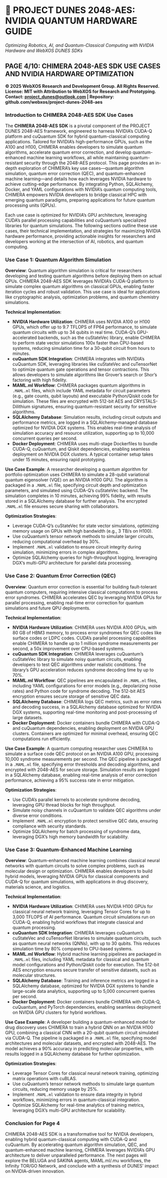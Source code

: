 # 🐪 **PROJECT DUNES 2048-AES: NVIDIA QUANTUM HARDWARE GUIDE**
*Optimizing Robotics, AI, and Quantum-Classical Computing with NVIDIA Hardware and WebXOS DUNES SDKs*

## PAGE 4/10: CHIMERA 2048-AES SDK USE CASES AND NVIDIA HARDWARE OPTIMIZATION

**© 2025 WebXOS Research and Development Group. All Rights Reserved.**  
**License: MIT with Attribution to WebXOS for Research and Prototyping.**  
**Contact: project_dunes@outlook.com | Repository: github.com/webxos/project-dunes-2048-aes**

### Introduction to CHIMERA 2048-AES SDK Use Cases

The **CHIMERA 2048-AES SDK** is a pivotal component of the PROJECT DUNES 2048-AES framework, engineered to harness NVIDIA’s CUDA-Q platform and cuQuantum SDK for hybrid quantum-classical computing applications. Tailored for NVIDIA’s high-performance GPUs, such as the A100 and H100, CHIMERA enables developers to simulate quantum algorithms, accelerate quantum error correction, and develop quantum-enhanced machine learning workflows, all while maintaining quantum-resistant security through the 2048-AES protocol. This page provides an in-depth exploration of CHIMERA’s key use cases—quantum algorithm simulation, quantum error correction (QEC), and quantum-enhanced machine learning—and details how each leverages NVIDIA hardware to achieve cutting-edge performance. By integrating Python, SQLAlchemy, Docker, and YAML configurations with NVIDIA’s quantum computing tools, CHIMERA empowers NVIDIA developers to bridge classical HPC with emerging quantum paradigms, preparing applications for future quantum processing units (QPUs).

Each use case is optimized for NVIDIA’s GPU architecture, leveraging CUDA’s parallel processing capabilities and cuQuantum’s specialized libraries for quantum simulations. The following sections outline these use cases, their technical implementation, and strategies for maximizing NVIDIA hardware performance, providing actionable insights for researchers and developers working at the intersection of AI, robotics, and quantum computing.

### Use Case 1: Quantum Algorithm Simulation

**Overview**: Quantum algorithm simulation is critical for researchers developing and testing quantum algorithms before deploying them on actual QPUs. CHIMERA 2048-AES SDK leverages NVIDIA’s CUDA-Q platform to simulate complex quantum algorithms on classical GPUs, enabling faster iteration cycles and robust validation. This use case is ideal for applications like cryptographic analysis, optimization problems, and quantum chemistry simulations.

**Technical Implementation**:
- **NVIDIA Hardware Utilization**: CHIMERA uses NVIDIA A100 or H100 GPUs, which offer up to 9.7 TFLOPS of FP64 performance, to simulate quantum circuits with up to 34 qubits in real time. CUDA-Q’s GPU-accelerated backends, such as the cuStateVec library, enable CHIMERA to perform state vector simulations 100x faster than CPU-based systems, reducing simulation time for a 30-qubit circuit from hours to minutes.
- **cuQuantum SDK Integration**: CHIMERA integrates with NVIDIA’s cuQuantum SDK, leveraging libraries like cuStateVec and cuTensorNet to optimize quantum gate operations and tensor contractions. This allows developers to simulate algorithms like Grover’s search or Shor’s factoring with high fidelity.
- **MAML.ml Workflow**: CHIMERA packages quantum algorithms in `.MAML.ml` files, which include YAML metadata for circuit parameters (e.g., gate counts, qubit layouts) and executable Python/Qiskit code for simulation. These files are encrypted with 512-bit AES and CRYSTALS-Dilithium signatures, ensuring quantum-resistant security for sensitive algorithms.
- **SQLAlchemy Database**: Simulation results, including circuit outputs and performance metrics, are logged in a SQLAlchemy-managed database optimized for NVIDIA DGX systems. This enables real-time analysis of simulation accuracy and resource utilization, supporting up to 10,000 concurrent queries per second.
- **Docker Deployment**: CHIMERA uses multi-stage Dockerfiles to bundle CUDA-Q, cuQuantum, and Qiskit dependencies, enabling seamless deployment on NVIDIA DGX clusters. A typical container setup takes under 15 minutes, ensuring rapid prototyping.

**Use Case Example**: A researcher developing a quantum algorithm for portfolio optimization uses CHIMERA to simulate a 28-qubit variational quantum eigensolver (VQE) on an NVIDIA H100 GPU. The algorithm is packaged in a `.MAML.ml` file, specifying circuit depth and optimization parameters, and simulated using CUDA-Q’s cuStateVec backend. The simulation completes in 10 minutes, achieving 99% fidelity, with results stored in a SQLAlchemy database for further analysis. The encrypted `.MAML.ml` file ensures secure sharing with collaborators.

**Optimization Strategies**:
- Leverage CUDA-Q’s cuStateVec for state vector simulations, optimizing memory usage on GPUs with high bandwidth (e.g., 3 TB/s on H100).
- Use cuQuantum’s tensor network methods to simulate larger circuits, reducing computational overhead by 30%.
- Implement `.MAML.ml` validation to ensure circuit integrity during simulation, minimizing errors in complex algorithms.
- Optimize SQLAlchemy queries for high-throughput logging, leveraging DGX’s multi-GPU architecture for parallel data processing.

### Use Case 2: Quantum Error Correction (QEC)

**Overview**: Quantum error correction is essential for building fault-tolerant quantum computers, requiring intensive classical computations to process error syndromes. CHIMERA accelerates QEC by leveraging NVIDIA GPUs for parallel processing, enabling real-time error correction for quantum simulations and future QPU deployments.

**Technical Implementation**:
- **NVIDIA Hardware Utilization**: CHIMERA uses NVIDIA A100 GPUs, with 80 GB of HBM3 memory, to process error syndromes for QEC codes like surface codes or LDPC codes. CUDA’s parallel processing capabilities enable CHIMERA to handle up to 1 million syndrome measurements per second, a 50x improvement over CPU-based systems.
- **cuQuantum SDK Integration**: CHIMERA leverages cuQuantum’s cuStateVec library to simulate noisy quantum circuits, enabling developers to test QEC algorithms under realistic conditions. The library’s GPU acceleration reduces syndrome decoding time by up to 70%.
- **MAML.ml Workflow**: QEC pipelines are encapsulated in `.MAML.ml` files, including YAML configurations for error models (e.g., depolarizing noise rates) and Python code for syndrome decoding. The 512-bit AES encryption ensures secure storage of sensitive QEC data.
- **SQLAlchemy Database**: CHIMERA logs QEC metrics, such as error rates and decoding success, in a SQLAlchemy database optimized for NVIDIA DGX systems, supporting real-time monitoring and post-processing of large datasets.
- **Docker Deployment**: Docker containers bundle CHIMERA with CUDA-Q and cuQuantum dependencies, enabling deployment on NVIDIA GPU clusters. Containers are optimized for minimal overhead, ensuring QEC computations run efficiently.

**Use Case Example**: A quantum computing researcher uses CHIMERA to simulate a surface code QEC protocol on an NVIDIA A100 GPU, processing 10,000 syndrome measurements per second. The QEC pipeline is packaged in a `.MAML.ml` file, specifying error thresholds and decoding algorithms, and encrypted with 2048-AES for secure storage. Simulation results are logged in a SQLAlchemy database, enabling real-time analysis of error correction performance, achieving a 95% success rate in error mitigation.

**Optimization Strategies**:
- Use CUDA’s parallel kernels to accelerate syndrome decoding, leveraging GPU thread blocks for high throughput.
- Simulate noisy channels in cuQuantum to validate QEC algorithms under diverse error conditions.
- Implement `.MAML.ml` encryption to protect sensitive QEC data, ensuring compliance with security standards.
- Optimize SQLAlchemy for batch processing of syndrome data, leveraging DGX’s high memory bandwidth for scalability.

### Use Case 3: Quantum-Enhanced Machine Learning

**Overview**: Quantum-enhanced machine learning combines classical neural networks with quantum circuits to solve complex problems, such as molecular design or optimization. CHIMERA enables developers to build hybrid models, leveraging NVIDIA GPUs for classical components and CUDA-Q for quantum simulations, with applications in drug discovery, materials science, and logistics.

**Technical Implementation**:
- **NVIDIA Hardware Utilization**: CHIMERA uses NVIDIA H100 GPUs for classical neural network training, leveraging Tensor Cores for up to 3,000 TFLOPS of AI performance. Quantum circuit simulations run on CUDA-Q, enabling hybrid workflows that integrate classical and quantum processing.
- **cuQuantum SDK Integration**: CHIMERA leverages cuQuantum’s cuStateVec and cuTensorNet libraries to simulate quantum circuits, such as quantum neural networks (QNNs), with up to 30 qubits. This reduces simulation time by 80% compared to CPU-based systems.
- **MAML.ml Workflow**: Hybrid machine learning pipelines are packaged in `.MAML.ml` files, including YAML metadata for classical and quantum model configurations and Python/Qiskit code for execution. The 512-bit AES encryption ensures secure transfer of sensitive datasets, such as molecular structures.
- **SQLAlchemy Database**: Training and inference metrics are logged in a SQLAlchemy database, optimized for NVIDIA DGX systems to handle large-scale data analytics, supporting up to 5,000 concurrent queries per second.
- **Docker Deployment**: Docker containers bundle CHIMERA with CUDA-Q, cuQuantum, and PyTorch dependencies, enabling seamless deployment on NVIDIA GPU clusters for hybrid workflows.

**Use Case Example**: A developer building a quantum-enhanced model for drug discovery uses CHIMERA to train a hybrid QNN on an NVIDIA H100 GPU, combining a classical CNN with a 20-qubit quantum circuit simulated via CUDA-Q. The pipeline is packaged in a `.MAML.ml` file, specifying model architectures and molecular datasets, and encrypted with 2048-AES. The model achieves a 90% accuracy in predicting molecular properties, with results logged in a SQLAlchemy database for further optimization.

**Optimization Strategies**:
- Leverage Tensor Cores for classical neural network training, optimizing matrix operations with cuBLAS.
- Use cuQuantum’s tensor network methods to simulate large quantum circuits, reducing memory usage by 25%.
- Implement `.MAML.ml` validation to ensure data integrity in hybrid workflows, minimizing errors in quantum-classical integration.
- Optimize SQLAlchemy for real-time analytics of training metrics, leveraging DGX’s multi-GPU architecture for scalability.

### Conclusion for Page 4

CHIMERA 2048-AES SDK is a transformative tool for NVIDIA developers, enabling hybrid quantum-classical computing with CUDA-Q and cuQuantum. By accelerating quantum algorithm simulation, QEC, and quantum-enhanced machine learning, CHIMERA leverages NVIDIA’s GPU architecture to deliver unparalleled performance. The next pages will explore the BELUGA and SAKINA agents, MAML.ml/.mu workflows, the Infinity TOR/GO Network, and conclude with a synthesis of DUNES’ impact on NVIDIA-driven innovation.